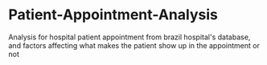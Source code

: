 # Patient-Appointment-Analysis
Analysis for hospital patient appointment from brazil hospital's database, and factors affecting what makes the patient show up in the appointment or not
